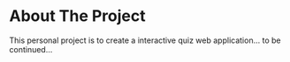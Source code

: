 # About The Project

This personal project is to create a interactive quiz web application... to be continued...



